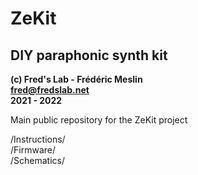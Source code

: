 # ZeKit
## DIY paraphonic synth kit  
**(c) Fred's Lab - Frédéric Meslin**  
**fred@fredslab.net**  
**2021 - 2022**  

Main public repository for the ZeKit project  

/Instructions/  
/Firmware/  
/Schematics/  
